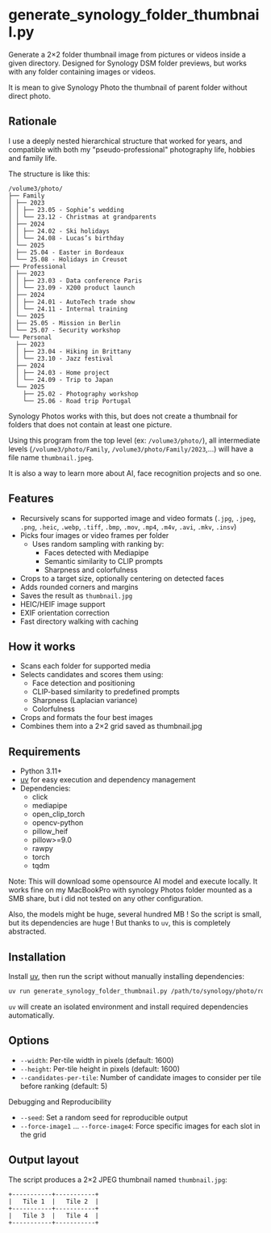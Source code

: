 # generate_synology_folder_thumbnail.py

Generate a 2×2 folder thumbnail image from pictures or videos inside a given directory.
Designed for Synology DSM folder previews, but works with any folder containing images or videos.

It is mean to give Synology Photo the thumbnail of parent folder without direct photo.

## Rationale

I use a deeply nested hierarchical structure that worked for years, and compatible with
both my "pseudo-professional" photography life, hobbies and family life.

The structure is like this:

```text
/volume3/photo/
├── Family
│ ├── 2023
│ │ ├── 23.05 - Sophie’s wedding
│ │ └── 23.12 - Christmas at grandparents
│ ├── 2024
│ │ ├── 24.02 - Ski holidays
│ │ └── 24.08 - Lucas’s birthday
│ └── 2025
│ ├── 25.04 - Easter in Bordeaux
│ └── 25.08 - Holidays in Creusot
├── Professional
│ ├── 2023
│ │ ├── 23.03 - Data conference Paris
│ │ └── 23.09 - X200 product launch
│ ├── 2024
│ │ ├── 24.01 - AutoTech trade show
│ │ └── 24.11 - Internal training
│ └── 2025
│ ├── 25.05 - Mission in Berlin
│ └── 25.07 - Security workshop
└── Personal
  ├── 2023
  │ ├── 23.04 - Hiking in Brittany
  │ └── 23.10 - Jazz festival
  ├── 2024
  │ ├── 24.03 - Home project
  │ └── 24.09 - Trip to Japan
  └── 2025
    ├── 25.02 - Photography workshop
    └── 25.06 - Road trip Portugal
```

Synology Photos works with this, but does not create a thumbnail for folders that
does not contain at least one picture.

Using this program from the top level (ex: `/volume3/photo/`), all intermediate levels
(`/volume3/photo/Family`, `/volume3/photo/Family/2023`,...) will have a file
name `thumbnail.jpeg`.

It is also a way to learn more about AI, face recognition projects and so one.

## Features

- Recursively scans for supported image and video formats
  (`.jpg`, `.jpeg`, `.png`, `.heic`, `.webp`, `.tiff`, `.bmp`, `.mov`, `.mp4`, `.m4v`, `.avi`, `.mkv`, `.insv`)
- Picks four images or video frames per folder
  - Uses random sampling with ranking by:
    - Faces detected with Mediapipe
    - Semantic similarity to CLIP prompts
    - Sharpness and colorfulness
- Crops to a target size, optionally centering on detected faces
- Adds rounded corners and margins
- Saves the result as `thumbnail.jpg`
- HEIC/HEIF image support
- EXIF orientation correction
- Fast directory walking with caching

## How it works

- Scans each folder for supported media
- Selects candidates and scores them using:
  - Face detection and positioning
  - CLIP-based similarity to predefined prompts
  - Sharpness (Laplacian variance)
  - Colorfulness
- Crops and formats the four best images
- Combines them into a 2×2 grid saved as thumbnail.jpg

## Requirements

- Python 3.11+
- [uv](https://docs.astral.sh/uv/) for easy execution and dependency management
- Dependencies:
  - click
  - mediapipe
  - open_clip_torch
  - opencv-python
  - pillow_heif
  - pillow>=9.0
  - rawpy
  - torch
  - tqdm

Note: This will download some opensource AI model and execute locally. It works fine on my
MacBookPro with synology Photos folder mounted as a SMB share, but i did not tested on any other
configuration.

Also, the models might be huge, several hundred MB ! So the script is small, but its dependencies
are huge ! But thanks to `uv`, this is completely abstracted.

## Installation

Install [uv](https://docs.astral.sh/uv/), then run the script without manually installing dependencies:

```bash
uv run generate_synology_folder_thumbnail.py /path/to/synology/photo/root/
```

`uv` will create an isolated environment and install required dependencies automatically.

## Options

- `--width`: Per-tile width in pixels (default: 1600)
- `--height`: Per-tile height in pixels (default: 1600)
- `--candidates-per-tile`: Number of candidate images to consider per tile before ranking (default: 5)

Debugging and Reproducibility

- `--seed`: Set a random seed for reproducible output
- `--force-image1` ... `--force-image4`: Force specific images for each slot in the grid

## Output layout

The script produces a 2×2 JPEG thumbnail named `thumbnail.jpg`:

```text
+-----------+-----------+
|   Tile 1  |   Tile 2  |
+-----------+-----------+
|   Tile 3  |   Tile 4  |
+-----------+-----------+
```
